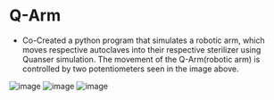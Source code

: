 # Q-Arm
 - Co-Created a python program that simulates a robotic arm, which moves respective autoclaves into their respective sterilizer using Quanser simulation. The movement of the Q-Arm(robotic arm) is controlled by two potentiometers seen in the image above.
 
![image](https://github.com/JadenAntM/Q-Arm/assets/144370058/23bb856c-a352-4efc-95e1-4430c3128835)
![image](https://github.com/JadenAntM/Q-Arm/assets/144370058/26af8df6-035d-41b2-b786-ff90ece5e793)
![image](https://github.com/JadenAntM/Q-Arm/assets/144370058/b599a365-c707-449f-ad3e-742f9fdbe1fb)


